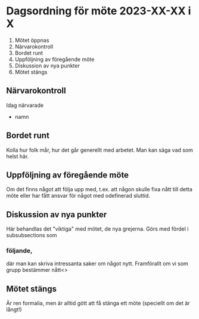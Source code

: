# Dagsordning för möte 2023-XX-XX i X
1. Mötet öppnas
2. Närvarokontroll
3. Bordet runt
4. Uppföljning av föregående möte
5. Diskussion av nya punkter
6. Mötet stängs

## Närvarokontroll
Idag närvarade
* namn

## Bordet runt
Kolla hur folk mår, hur det går generellt med arbetet. Man kan säga vad som helst här.

## Uppföljning av föregående möte
Om det finns något att följa upp med, t.ex. att någon skulle fixa nått till detta möte eller har fått ansvar för något med odefinerad sluttid.

## Diskussion av nya punkter
Här behandlas det "viktiga" med mötet, de nya grejerna. Görs med fördel i subsubsections som

### följande,
där man kan skriva intressanta saker om något nytt. Framförallt om vi som grupp bestämmer nått<>

## Mötet stängs
Är ren formalia, men är alltid gött att få stänga ett möte (speciellt om det är långt!)